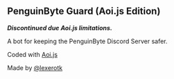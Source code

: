 ## PenguinByte Guard (Aoi.js Edition)

***Discontinued due Aoi.js limitations.***

A bot for keeping the PenguinByte Discord Server safer.

Coded with [Aoi.js](https://aoi.js.org/)

Made by [@lexerotk](https://lexerotk.github.io/)
